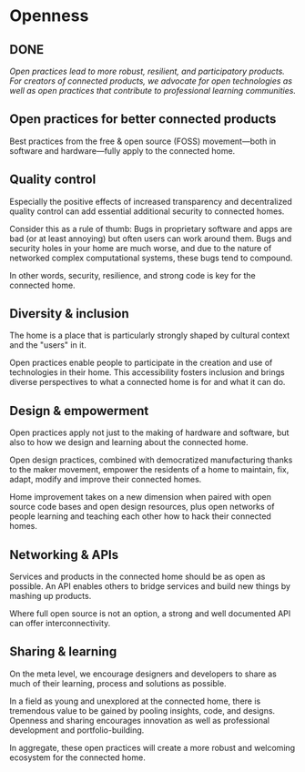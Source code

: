 # Openness

## DONE

*Open practices lead to more robust, resilient, and participatory products. For creators of connected products, we advocate for open technologies as well as open practices that contribute to professional learning communities.*

## Open practices for better connected products

Best practices from the free & open source (FOSS) movement—both in software and hardware—fully apply to the connected home. 

## Quality control

Especially the positive effects of increased transparency and decentralized quality control can add essential additional security to connected homes. 

Consider this as a rule of thumb: Bugs in proprietary software and apps are bad (or at least annoying) but often users can work around them. Bugs and security holes in your home are much worse, and due to the nature of networked complex computational systems, these bugs tend to compound. 

In other words, security, resilience, and strong code is key for the connected home.

## Diversity & inclusion

The home is a place that is particularly strongly shaped by cultural context and the "users" in it. 

Open practices enable people to participate in the creation and use of technologies in their home. This accessibility fosters inclusion and brings diverse perspectives to what a connected home is for and what it can do.   

## Design & empowerment

Open practices apply not just to the making of hardware and software, but also to how we design and learning about the connected home.

Open design practices, combined with democratized manufacturing thanks to the maker movement, empower the residents of a home to maintain, fix, adapt, modify and improve their connected homes. 

Home improvement takes on a new dimension when paired with open source code bases and open design resources, plus open networks of people learning and teaching each other how to hack their connected homes.

## Networking & APIs

Services and products in the connected home should be as open as possible. An API enables others to bridge services and build new things by mashing up products. 

Where full open source is not an option, a strong and well documented API can offer interconnectivity. 

## Sharing & learning

On the meta level, we encourage designers and developers to share as much of their learning, process and solutions as possible. 

In a field as young and unexplored at the connected home, there is tremendous value to be gained by pooling insights, code, and designs. Openness and sharing encourages innovation as well as professional development and portfolio-building. 

In aggregate, these open practices will create a more robust and welcoming ecosystem for the connected home. 
